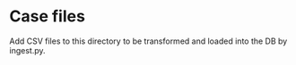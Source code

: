 # Case files

Add CSV files to this directory to be transformed and loaded into the DB by ingest.py.